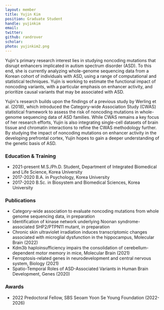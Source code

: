```yaml
---
layout: member
title: Yujin Kim
position: Graduate Student
handle: yujinkim
email:
twitter:
github: randrover
scholar: 
photo: yujinkim2.png
---
```


Yujin's primary research interest lies in studying noncoding mutations that disrupt enhancers implicated in autism spectrum disorder (ASD). To this end, she is currently analyzing whole-genome sequencing data from a Korean cohort of individuals with ASD, using a range of computational and statistical techniques. Yujin is working to estimate the functional impact of noncoding variants, with a particular emphasis on enhancer activity, and prioritize causal variants that may be associated with ASD.

Yujin's research builds upon the findings of a previous study by Werling et al. (2018), which introduced the Category-wide Association Study (CWAS) statistical framework to assess the risk of noncoding mutations in whole-genome sequencing data of ASD families. While CWAS remains a key focus of her research efforts, Yujin is also integrating single-cell datasets of brain tissue and chromatin interactions to refine the CWAS methodology further. By studying the impact of noncoding mutations on enhancer activity in the developing prefrontal cortex, Yujin hopes to gain a deeper understanding of the genetic basis of ASD. 


### Education & Training
- 2021-present M.S./Ph.D. Student, Department of Integrated Biomedical and Life Science, Korea University
- 2017-2020 B.A. in Psychology, Korea University
- 2017-2020 B.Sc. in Biosystem and Biomedical Sciences, Korea University

### Publications
- Category-wide association to evaluate noncoding mutations from whole genome sequencing data, in preparation
- Identification of kinase network underlying Noonan syndrome-associated SHP2/PTPN11 mutant, in preparation
- Chronic skin ultraviolet irradiation induces transcriptomic changes associated with microglial dysfunction in the hippocampus, Molecular Brain (2022)
- Kdm3b haploinsufficiency impairs the consolidation of cerebellum-dependent motor memory in mice, Molecular Brain (2021)
- Ferroptosis-related genes in neurodevelopment and central nervous system, Biology (2021)
- Spatio-Temporal Roles of ASD-Associated Variants in Human Brain Development, Genes (2020)

### Awards
- 2022 Predoctoral Fellow, SBS Seoam Yoon Se Young Foundation (2022-2026)